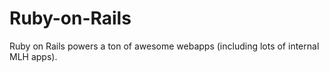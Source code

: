 # Ruby-on-Rails
Ruby on Rails powers a ton of awesome webapps (including lots of internal MLH apps).
